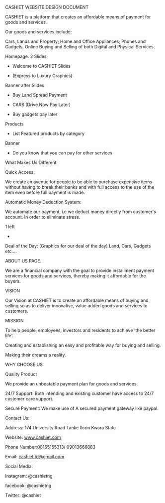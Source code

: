 CASHIET WEBSITE DESIGN DOCUMENT

CASHIET is a platform that creates an affordable means of payment for
goods and services.

Our goods and services include:

Cars, Lands and Property; Home and Office Appliances; Phones and
Gadgets, Online Buying and Selling of both Digital and Physical
Services.

Homepage: 2 Slides;

-   Welcome to CASHIET Slides

-   (Express to Luxury Graphics)

Banner after Slides

-   Buy Land Spread Payment

-   CARS (Drive Now Pay Later)

-   Buy gadgets pay later

Products

-   List Featured products by category

Banner

-   Do you know that you can pay for other services

What Makes Us Different

Quick Access:

We create an avenue for people to be able to purchase expensive items
without having to break their banks and with full access to the use of
the item even before full payment is made.

Automatic Money Deduction System:

We automate our payment, i.e we deduct money directly from customer's
account. In order to eliminate stress.

1 left

-   

Deal of the Day: (Graphics for our deal of the day) Land, Cars, Gadgets
etc....

ABOUT US PAGE.

We are a financial company with the goal to provide installment payment
services for goods and services, thereby making it affordable for the
buyers.

VISION

Our Vision at CASHIET is to create an affordable means of buying and
selling so as to deliver innovative, value added goods and services to
customers.

MISSION

To help people, employees, investors and residents to achieve 'the
better life'.

Creating and establishing an easy and profitable way for buying and
selling.

Making their dreams a reality.

WHY CHOOSE US

Quality Product

We provide an unbeatable payment plan for goods and services.

24/7 Support: Both intending and existing customer have access to 24/7
customer care support.

Secure Payment: We make use of A secured payment gateway like paypal.

Contact Us:

Address: 174 University Road Tanke Ilorin Kwara State

Website: www.cashiet.com

Phone Number:08165155313/ 09013666883

Email: cashietltd@gmail.com

Social Media:

Instagram: \@cashietng

facebook: \@cashietng

Twitter: \@cashiet


